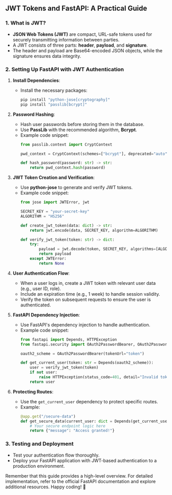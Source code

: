
## JWT Tokens and FastAPI: A Practical Guide

### 1. **What is JWT?**
- **JSON Web Tokens (JWT)** are compact, URL-safe tokens used for securely transmitting information between parties.
- A JWT consists of three parts: **header**, **payload**, and **signature**.
- The header and payload are Base64-encoded JSON objects, while the signature ensures data integrity.

### 2. **Setting Up FastAPI with JWT Authentication**
1. **Install Dependencies**:
    - Install the necessary packages:
        ```bash
        pip install "python-jose[cryptography]"
        pip install "passlib[bcrypt]"
        ```

2. **Password Hashing**:
    - Hash user passwords before storing them in the database.
    - Use **PassLib** with the recommended algorithm, **Bcrypt**.
    - Example code snippet:
        ```python
        from passlib.context import CryptContext

        pwd_context = CryptContext(schemes=["bcrypt"], deprecated="auto")

        def hash_password(password: str) -> str:
            return pwd_context.hash(password)
        ```

3. **JWT Token Creation and Verification**:
    - Use **python-jose** to generate and verify JWT tokens.
    - Example code snippet:
        ```python
        from jose import JWTError, jwt

        SECRET_KEY = "your-secret-key"
        ALGORITHM = "HS256"

        def create_jwt_token(data: dict) -> str:
            return jwt.encode(data, SECRET_KEY, algorithm=ALGORITHM)

        def verify_jwt_token(token: str) -> dict:
            try:
                payload = jwt.decode(token, SECRET_KEY, algorithms=[ALGORITHM])
                return payload
            except JWTError:
                return None
        ```

4. **User Authentication Flow**:
    - When a user logs in, create a JWT token with relevant user data (e.g., user ID, role).
    - Include an expiration time (e.g., 1 week) to handle session validity.
    - Verify the token on subsequent requests to ensure the user is authenticated.

5. **FastAPI Dependency Injection**:
    - Use FastAPI's dependency injection to handle authentication.
    - Example code snippet:
        ```python
        from fastapi import Depends, HTTPException
        from fastapi.security import OAuth2PasswordBearer, OAuth2PasswordRequestForm

        oauth2_scheme = OAuth2PasswordBearer(tokenUrl="token")

        def get_current_user(token: str = Depends(oauth2_scheme)):
            user = verify_jwt_token(token)
            if not user:
                raise HTTPException(status_code=401, detail="Invalid token")
            return user
        ```

6. **Protecting Routes**:
    - Use the `get_current_user` dependency to protect specific routes.
    - Example:
        ```python
        @app.get("/secure-data")
        def get_secure_data(current_user: dict = Depends(get_current_user)):
            # Your secure endpoint logic here
            return {"message": "Access granted!"}
        ```

### 3. **Testing and Deployment**
- Test your authentication flow thoroughly.
- Deploy your FastAPI application with JWT-based authentication to a production environment.

Remember that this guide provides a high-level overview. For detailed implementation, refer to the official FastAPI documentation and explore additional resources. Happy coding! 🚀
